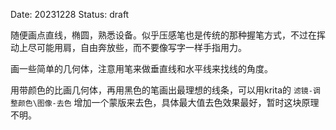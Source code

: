 Date: 20231228
Status: draft

随便画点直线，椭圆，熟悉设备。似乎压感笔也是传统的那种握笔方式，不过在挥动上尽可能用肩，自由奔放些，而不要像写字一样手指用力。

画一些简单的几何体，注意用笔来做垂直线和水平线来找线的角度。

用带颜色的比画几何体，再用黑色的笔画出最理想的线条，可以用krita的 `滤镜-调整颜色\图像-去色` 增加一个蒙版来去色，具体最大值去色效果最好，暂时这块原理不明。



